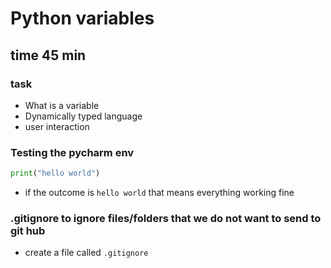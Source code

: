# Python variables 
## time 45 min
### task

- What is a variable
- Dynamically typed language
- user interaction

### Testing the pycharm env
```python
print("hello world")
```

- if the outcome is ```hello world``` that means everything working fine

### .gitignore to ignore files/folders that we do not want to send to git hub
- create a file called ```.gitignore```

